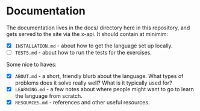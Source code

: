 # Documentation

The documentation lives in the docs/ directory here in this repository, and gets served to the site via the x-api. It should contain at minimim:

- [x] `INSTALLATION.md` - about how to get the language set up locally.
- [ ] `TESTS.md` - about how to run the tests for the exercises.

Some nice to haves:

- [x] `ABOUT.md` - a short, friendly blurb about the language. What types of problems does it solve really well? What is it typically used for?
- [x] `LEARNING.md` - a few notes about where people might want to go to learn the language from scratch.
- [x] `RESOURCES.md` - references and other useful resources.